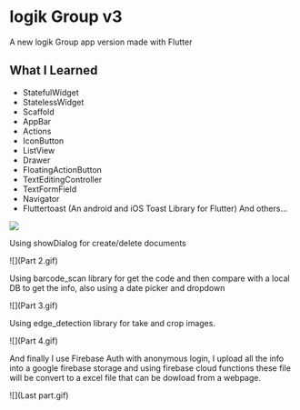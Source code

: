 # logik Group v3

A new logik Group app version made with Flutter

## What I Learned

- StatefulWidget
- StatelessWidget
- Scaffold
- AppBar
- Actions
- IconButton
- ListView
- Drawer
- FloatingActionButton 
- TextEditingController
- TextFormField
- Navigator
- Fluttertoast  (An android and iOS Toast Library for Flutter)
And others...

![](https://github.com/RodrigoPorras/logik-group-flutter-app/blob/master/Part%201.gif)

Using showDialog for create/delete documents

![](Part 2.gif)

Using barcode_scan library for get the code and then compare with a local DB to get the info, also using a date picker and dropdown

![](Part 3.gif)

Using edge_detection library for take and crop  images.

![](Part 4.gif)

And finally I use Firebase Auth with anonymous login, I upload all the info into a google firebase storage and using firebase cloud functions these file will be convert to a excel file that can be dowload from a webpage.  

![](Last part.gif)
